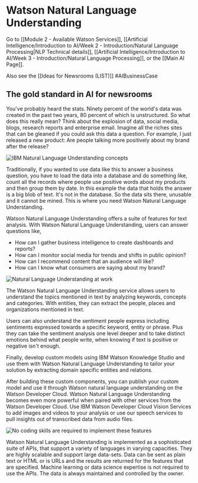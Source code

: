 # Watson Natural Language Understanding

Go to [[Module 2 - Available Watson Services]], [[Artificial Intelligence/Introduction to AI/Week 2 - Introduction/Natural Language Processing|NLP Technical details]], [[Artificial Intelligence/Introduction to AI/Week 3 - Introduction/Natural Language Processing]], or the [[Main AI Page]].

Also see the [[Ideas for Newsrooms (LIST)]] #AIBusinessCase 

## The gold standard in AI for newsrooms

You've probably heard the stats. Ninety percent of the world's data was created in the past two years, 80 percent of which is unstructured. So what does this really mean? Think about the explosion of  data, social media, blogs, research reports and enterprise email. Imagine all the riches sites that can be gleaned if you could ask this data a question. For example, I just released a new product: Are people talking more positively about my brand after the release?

![IBM Natural Language Understanding concepts](https://i.imgur.com/3CuZ4Lv.png)

Traditionally, if you wanted to use data like this to answer a business question, you have to load the  data into a database and do something like, count all the records where people use positive words about my products and then group them by date. In this example the data that holds the answer is a big blob of text. It's not in the database. So the data sits there, unusable and it cannot be mined. This is where you need Watson Natural Language Understanding. 

Watson Natural Language Understanding offers a suite of features for text analysis. With Watson Natural Language Understanding, users can answer questions like, 

- How can I gather business intelligence to create dashboards and reports? 
- How can I monitor social media for trends and shifts in public opinion?
- How can I recommend content that an audience will like?
- How can I know what consumers are saying about my brand?

![Natural Language Understanding at work](https://i.imgur.com/isf6laI.png)

The Watson Natural Language Understanding service allows users to understand the topics mentioned in text by analyzing keywords, concepts and categories. With entities, they can extract the people, places and organizations mentioned in text.

Users can also understand the sentiment people express including sentiments expressed towards a specific keyword, entity or phrase. Plus they can take the sentiment analysis one level deeper and to take distinct emotions behind what people write, when knowing if text is positive or negative isn't  enough.

Finally, develop custom models using IBM Watson Knowledge Studio and use them with Watson Natural Language Understanding to tailor your solution by extracting domain specific entities and relations.

After building these custom components, you can publish your custom model and use it through
Watson natural language understanding on the Watson Developer Cloud. Watson Natural Language Understanding becomes even more powerful when paired with other services from the Watson  Developer Cloud. Use IBM Watson Developer Cloud Vision Services to add images and videos to
your analysis or use our speech services to pull insights out of transcribed data from audio files.

![No coding skills are required to implement these features](https://i.imgur.com/NhMIdO4.png)

Watson Natural Language Understanding is implemented as a sophisticated suite of APIs, that support a variety of languages in varying capacities. They are highly scalable and support large data-sets. Data can be sent as plain text or HTML or is URLs and the results are returned for the features that are specified. Machine learning or data science expertise is not required to use the APIs. The data is always maintained and controlled by the owner. 